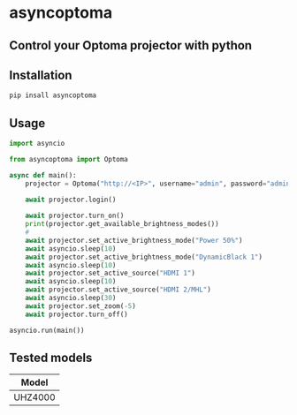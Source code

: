 # asyncoptoma
## Control your Optoma projector with python


## Installation

```bash
pip insall asyncoptoma
```

## Usage
```python
import asyncio

from asyncoptoma import Optoma

async def main():
    projector = Optoma("http://<IP>", username="admin", password="admin")

    await projector.login()
    
    await projector.turn_on()
    print(projector.get_available_brightness_modes())
    #
    await projector.set_active_brightness_mode("Power 50%")
    await asyncio.sleep(10)
    await projector.set_active_brightness_mode("DynamicBlack 1")
    await asyncio.sleep(10)
    await projector.set_active_source("HDMI 1")
    await asyncio.sleep(10)
    await projector.set_active_source("HDMI 2/MHL")
    await asyncio.sleep(30)
    await projector.set_zoom(-5)
    await projector.turn_off()

asyncio.run(main())
```

## Tested models

|Model|
|-----|
|UHZ4000|

